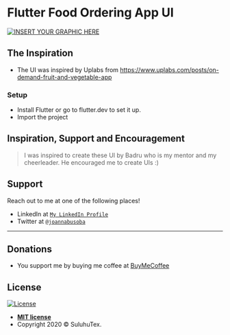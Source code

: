 # Flutter Food Ordering App UI


[![INSERT YOUR GRAPHIC HERE](http://i.imgur.com/dt8AUb6.png)]()


## The Inspiration

- The UI was inspired by Uplabs from https://www.uplabs.com/posts/on-demand-fruit-and-vegetable-app



### Setup

- Install Flutter or go to flutter.dev to set it up.
- Import the project 


## Inspiration, Support and Encouragement

> I was inspired to create these UI by Badru who is my mentor and my cheerleader. He encouraged me to create UIs :) 


## Support

Reach out to me at one of the following places!

- LinkedIn at <a href="https://www.linkedin.com/in/joan-nabusoba-b862969b/" target="_blank">`My LinkedIn Profile`</a>
- Twitter at <a href="http://twitter.com/joannabusoba" target="_blank">`@joannabusoba`</a>

---

## Donations 

- You support me by buying me coffee at <a href="https://www.buymeacoffee.com/JoanNabusoba" target="_blank">BuyMeCoffee</a> 

## License

[![License](http://img.shields.io/:license-mit-blue.svg?style=flat-square)](http://badges.mit-license.org)

- **[MIT license](http://opensource.org/licenses/mit-license.php)**
- Copyright 2020 © SuluhuTex.
